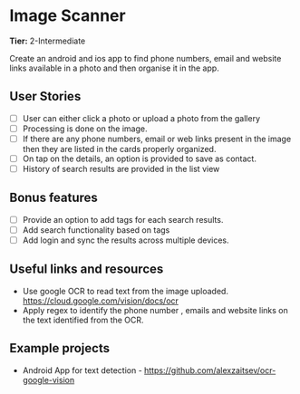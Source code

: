 # Image Scanner

**Tier:** 2-Intermediate

Create an android and ios app to find phone numbers, email and website links available in a photo and then organise it in the app.

## User Stories

-   [ ] User can either click a photo or upload a photo from the gallery
-   [ ] Processing is done on the image.
-   [ ] If there are any phone numbers, email or web links present in the image then they are listed in the cards properly organized.
-   [ ] On tap on the details, an option is provided to save as contact.
-   [ ] History of search results are provided in the list view

## Bonus features

-   [ ] Provide an option to add tags for each search results.
-   [ ] Add search functionality based on tags
-   [ ] Add login and sync the results across multiple devices.

## Useful links and resources

-   Use google OCR to read text from the image uploaded. https://cloud.google.com/vision/docs/ocr
-   Apply regex to identify the phone number , emails and website links on the text identified from the OCR. 

## Example projects

- Android App for text detection - https://github.com/alexzaitsev/ocr-google-vision
